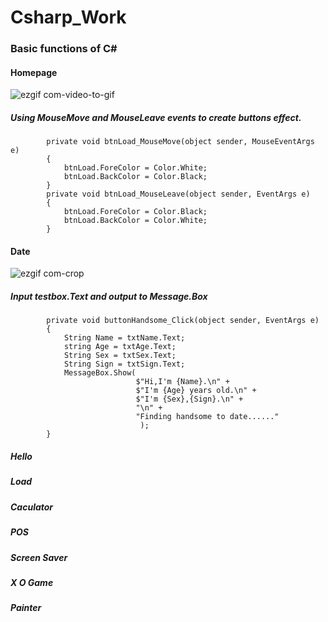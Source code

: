 # Csharp_Work
### Basic functions of C#

#### Homepage
![ezgif com-video-to-gif](https://github.com/JingHsu1997/Csharp_Work/assets/134953373/9c34c46c-0700-42df-bedb-9fc1e52c3f07)  
##### Using MouseMove and MouseLeave events to create buttons effect.

```C#=
        private void btnLoad_MouseMove(object sender, MouseEventArgs e)
        {
            btnLoad.ForeColor = Color.White;
            btnLoad.BackColor = Color.Black;
        }
        private void btnLoad_MouseLeave(object sender, EventArgs e)
        {
            btnLoad.ForeColor = Color.Black;
            btnLoad.BackColor = Color.White;
        }
```
#### Date
![ezgif com-crop](https://github.com/JingHsu1997/Csharp_Work/assets/134953373/8f4b0210-7153-4c54-a54e-075ccd0e0509)
##### Input testbox.Text and output to Message.Box
```C#=
        private void buttonHandsome_Click(object sender, EventArgs e)
        {
            String Name = txtName.Text;
            string Age = txtAge.Text;
            String Sex = txtSex.Text;
            String Sign = txtSign.Text;
            MessageBox.Show(
                            $"Hi,I'm {Name}.\n" +
                            $"I'm {Age} years old.\n" +
                            $"I'm {Sex},{Sign}.\n" +
                            "\n" +
                            "Finding handsome to date......"
                             );
        }
```
##### Hello

##### Load

##### Caculator

##### POS

##### Screen Saver

##### X O Game

##### Painter

